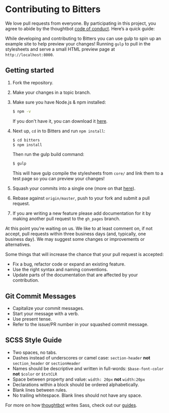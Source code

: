 # Contributing to Bitters

We love pull requests from everyone. By participating in this project, you
agree to abide by the thoughtbot [code of conduct]. Here’s a quick guide:

[code of conduct]: https://thoughtbot.com/open-source-code-of-conduct

While developing and contributing to Bitters you can use gulp to spin up an example site to help
preview your changes! Running `gulp` to pull in the stylesheets and serve a small HTML preview page at `http://localhost:8000`.

## Getting started

1. Fork the repository.

1. Make your changes in a topic branch.

1. Make sure you have Node.js & npm installed:

    ```bash
    $ npm -v
    ```

    If you don't have it, you can download it [here](https://nodejs.org/).

1. Next up, `cd` in to Bitters and run `npm install`:

    ```bash
    $ cd bitters
    $ npm install
    ```

    Then run the gulp build command:

    ```bash
    $ gulp
    ```

    This will have gulp compile the stylesheets from `core/` and link them to a test page so
    you can preview your changes!

1. Squash your commits into a single one (more on that [here](http://gitready.com/advanced/2009/02/10/squashing-commits-with-rebase.html)).

1. Rebase against `origin/master`, push to your fork and submit a pull request.

1. If you are writing a new feature please add documentation for it by making another pull request to the `gh_pages` branch.

At this point you're waiting on us. We like to at least comment on, if not
accept, pull requests within three business days (and, typically, one business
day). We may suggest some changes or improvements or alternatives.

Some things that will increase the chance that your pull request is accepted:

* Fix a bug, refactor code or expand an existing feature.
* Use the right syntax and naming conventions.
* Update parts of the documentation that are affected by your contribution.

## Git Commit Messages

* Capitalize your commit messages.
* Start your message with a verb.
* Use present tense.
* Refer to the issue/PR number in your squashed commit message.

## SCSS Style Guide

* Two spaces, no tabs.
* Dashes instead of underscores or camel case: `section-header` **not** `section_header` or `sectionHeader`
* Names should be descriptive and written in full-words: `$base-font-color` **not** `$color` or `$txtCLR`
* Space between property and value: `width: 20px` **not** `width:20px`
* Declarations within a block should be ordered alphabetically.
* Blank lines between rules.
* No trailing whitespace. Blank lines should not have any space.

For more on how [thoughtbot](http://thoughtbot.com) writes Sass, check out our
[guides](https://github.com/thoughtbot/guides/tree/master/style/sass).
